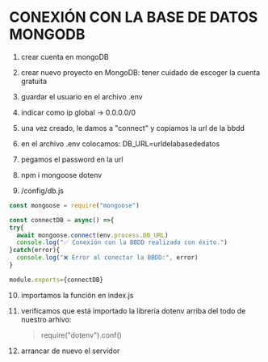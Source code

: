 

# CONEXIÓN CON LA BASE DE DATOS MONGODB

1. crear cuenta en mongoDB
2. crear nuevo proyecto en MongoDB: tener cuidado de escoger la cuenta gratuita
3. guardar el usuario en el archivo .env
4. indicar como ip global -> 0.0.0.0/0
5. una vez creado, le damos a "connect" y copiamos la url de la bbdd
6. en el archivo .env colocamos:
   DB_URL=urldelabasededatos

7. pegamos el password en la url
8. npm i mongoose dotenv
9. /config/db.js

```js
const mongoose = require("mongoose")

const connectDB = async() =>{
try{
  await mongoose.connect(env.process.DB_URL)
  console.log("✅ Conexión con la BBDD realizada con éxito.")
}catch(error){
  console.log("❌ Error al conectar la BBDD:", error)
}

module.exports={connectDB}
```

10. importamos la función en index.js
11. verificamos que está importado la librería dotenv arriba del todo de nuestro arhivo:
    > require("dotenv").conf()

12. arrancar de nuevo el servidor
